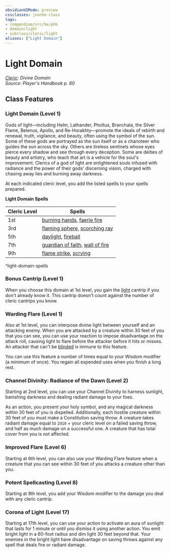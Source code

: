 ```yaml
---
obsidianUIMode: preview
cssclasses: json5e-class
tags:
- compendium/src/5e/phb
- domain/light
- subclass/cleric/light
aliases: ["Light Domain"]
---
```

# Light Domain
*[Cleric](cleric.md): Divine Domain*  
*Source: Player's Handbook p. 60*  


## Class Features

### Light Domain (Level 1)

Gods of light—including Helm, Lathander, Pholtus, Branchala, the Silver Flame, Belenus, Apollo, and Re-Horakhty—promote the ideals of rebirth and renewal, truth, vigilance, and beauty, often using the symbol of the sun. Some of these gods are portrayed as the sun itself or as a charioteer who guides the sun across the sky. Others are tireless sentinels whose eyes pierce every shadow and see through every deception. Some are deities of beauty and artistry, who teach that art is a vehicle for the soul's improvement. Clerics of a god of light are enlightened souls infused with radiance and the power of their gods' discerning vision, charged with chasing away lies and burning away darkness.

At each indicated cleric level, you add the listed spells to your spells prepared.

**Light Domain Spells**

| Cleric Level | Spells |
|--------------|--------|
| 1st | [burning hands](/3-Mechanics/CLI/spells/burning-hands.md), [faerie fire](/3-Mechanics/CLI/spells/faerie-fire.md) |
| 3rd | [flaming sphere](/3-Mechanics/CLI/spells/flaming-sphere.md), [scorching ray](/3-Mechanics/CLI/spells/scorching-ray.md) |
| 5th | [daylight](/3-Mechanics/CLI/spells/daylight.md), [fireball](/3-Mechanics/CLI/spells/fireball.md) |
| 7th | [guardian of faith](/3-Mechanics/CLI/spells/guardian-of-faith.md), [wall of fire](/3-Mechanics/CLI/spells/wall-of-fire.md) |
| 9th | [flame strike](/3-Mechanics/CLI/spells/flame-strike.md), [scrying](/3-Mechanics/CLI/spells/scrying.md) |
^light-domain-spells

### Bonus Cantrip (Level 1)

When you choose this domain at 1st level, you gain the [light](/3-Mechanics/CLI/spells/light.md) cantrip if you don't already know it. This cantrip doesn't count against the number of cleric cantrips you know.

### Warding Flare (Level 1)

Also at 1st level, you can interpose divine light between yourself and an attacking enemy. When you are attacked by a creature within 30 feet of you that you can see, you can use your reaction to impose disadvantage on the attack roll, causing light to flare before the attacker before it hits or misses. An attacker that can't be [blinded](/3-Mechanics/CLI/rules/conditions.md#blinded) is immune to this feature.

You can use this feature a number of times equal to your Wisdom modifier (a minimum of once). You regain all expended uses when you finish a long rest.

### Channel Divinity: Radiance of the Dawn (Level 2)

Starting at 2nd level, you can use your Channel Divinity to harness sunlight, banishing darkness and dealing radiant damage to your foes.

As an action, you present your holy symbol, and any magical darkness within 30 feet of you is dispelled. Additionally, each hostile creature within 30 feet of you must make a Constitution saving throw. A creature takes radiant damage equal to `2d10` + your cleric level on a failed saving throw, and half as much damage on a successful one. A creature that has total cover from you is not affected.

### Improved Flare (Level 6)

Starting at 6th level, you can also use your Warding Flare feature when a creature that you can see within 30 feet of you attacks a creature other than you.

### Potent Spellcasting (Level 8)

Starting at 8th level, you add your Wisdom modifier to the damage you deal with any cleric cantrip.

### Corona of Light (Level 17)

Starting at 17th level, you can use your action to activate an aura of sunlight that lasts for 1 minute or until you dismiss it using another action. You emit bright light in a 60-foot radius and dim light 30 feet beyond that. Your enemies in the bright light have disadvantage on saving throws against any spell that deals fire or radiant damage.
